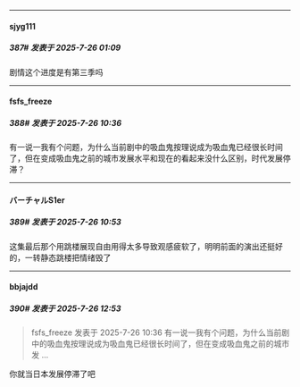 ﻿
*****

####  sjyg111  
##### 387#       发表于 2025-7-26 01:09

剧情这个进度是有第三季吗


*****

####  fsfs_freeze  
##### 388#       发表于 2025-7-26 10:36

有一说一我有个问题，为什么当前剧中的吸血鬼按理说成为吸血鬼已经很长时间了，但在变成吸血鬼之前的城市发展水平和现在的看起来没什么区别，时代发展停滞？


*****

####  バーチャルS1er  
##### 389#       发表于 2025-7-26 10:53

这集最后那个用跳楼展现自由用得太多导致观感疲软了，明明前面的演出还挺好的，一转静态跳楼把情绪毁了


*****

####  bbjajdd  
##### 390#       发表于 2025-7-26 12:53

<blockquote>fsfs_freeze 发表于 2025-7-26 10:36
有一说一我有个问题，为什么当前剧中的吸血鬼按理说成为吸血鬼已经很长时间了，但在变成吸血鬼之前的城市发 ...</blockquote>
你就当日本发展停滞了吧

